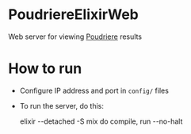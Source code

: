 # PoudriereElixirWeb

Web server for viewing [Poudriere](https://github.com/freebsd/poudriere) results

# How to run

* Configure IP address and port in `config/` files
* To run the server, do this:

    elixir --detached -S mix do compile, run --no-halt
